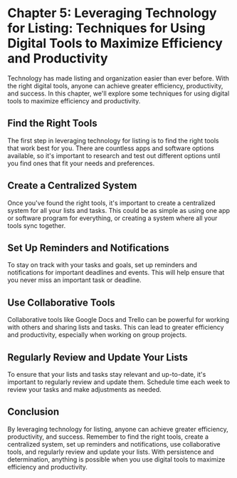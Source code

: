 Chapter 5: Leveraging Technology for Listing: Techniques for Using Digital Tools to Maximize Efficiency and Productivity
========================================================================================================================

Technology has made listing and organization easier than ever before. With the right digital tools, anyone can achieve greater efficiency, productivity, and success. In this chapter, we'll explore some techniques for using digital tools to maximize efficiency and productivity.

Find the Right Tools
--------------------

The first step in leveraging technology for listing is to find the right tools that work best for you. There are countless apps and software options available, so it's important to research and test out different options until you find ones that fit your needs and preferences.

Create a Centralized System
---------------------------

Once you've found the right tools, it's important to create a centralized system for all your lists and tasks. This could be as simple as using one app or software program for everything, or creating a system where all your tools sync together.

Set Up Reminders and Notifications
----------------------------------

To stay on track with your tasks and goals, set up reminders and notifications for important deadlines and events. This will help ensure that you never miss an important task or deadline.

Use Collaborative Tools
-----------------------

Collaborative tools like Google Docs and Trello can be powerful for working with others and sharing lists and tasks. This can lead to greater efficiency and productivity, especially when working on group projects.

Regularly Review and Update Your Lists
--------------------------------------

To ensure that your lists and tasks stay relevant and up-to-date, it's important to regularly review and update them. Schedule time each week to review your tasks and make adjustments as needed.

Conclusion
----------

By leveraging technology for listing, anyone can achieve greater efficiency, productivity, and success. Remember to find the right tools, create a centralized system, set up reminders and notifications, use collaborative tools, and regularly review and update your lists. With persistence and determination, anything is possible when you use digital tools to maximize efficiency and productivity.
